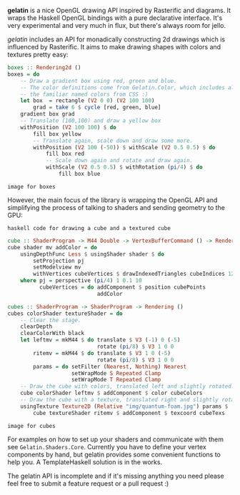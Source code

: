 **gelatin** is a nice OpenGL drawing API inspired by Rasterific and diagrams. It wraps the Haskell OpenGL bindings with a pure declarative interface. It's very experimental and very much in flux, but there's always room for jello.

*gelatin* includes an API for monadically constructing 2d drawings which is influenced by Rasterific. It aims to make drawing shapes with colors and textures pretty easy:

```haskell
boxes :: Rendering2d ()
boxes = do
    -- Draw a gradient box using red, green and blue.
    -- The color definitions come from Gelatin.Color, which includes all
    -- the familiar named colors from CSS :)
    let box  = rectangle (V2 0 0) (V2 100 100)
        grad = take 6 $ cycle [red, green, blue]
    gradient box grad
    -- Translate (100,100) and draw a yellow box
    withPosition (V2 100 100) $ do
        fill box yellow
        -- Translate again, scale down and draw some more.
        withPosition (V2 100 (-50)) $ withScale (V2 0.5 0.5) $ do
            fill box red
            -- Scale down again and rotate and draw again.
            withScale (V2 0.5 0.5) $ withRotation (pi/4) $ do
                fill box blue
```

    image for boxes


However, the main focus of the library is wrapping the OpenGL API and simplifying the process of talking to shaders and sending geometry to the GPU:

    haskell code for drawing a cube and a textured cube
```haskell
cube :: ShaderProgram -> M44 Double -> VertexBufferCommand () -> Rendering ()
cube shader mv addColor = do
    usingDepthFunc Less $ usingShader shader $ do
        setProjection pj
        setModelview mv
        withVertices cubeVertices $ drawIndexedTriangles cubeIndices 12
    where pj = perspective (pi/4) 1 0.1 10
          cubeVertices = do addComponent $ position cubePoints
                            addColor

cubes :: ShaderProgram -> ShaderProgram -> Rendering ()
cubes colorShader textureShader = do
    -- Clear the stage.
    clearDepth
    clearColorWith black
    let leftmv = mkM44 $ do translate $ V3 (-1) 0 (-5)
                            rotate (pi/8) $ V3 1 0 0
        ritemv = mkM44 $ do translate $ V3 1 0 (-5)
                            rotate (pi/8) $ V3 1 0 0
        params = do setFilter (Nearest, Nothing) Nearest
                    setWrapMode S Repeated Clamp
                    setWrapMode T Repeated Clamp
    -- Draw the cube with colors, translated left and slightly rotated.
    cube colorShader leftmv $ addComponent $ color cubeColors
    -- Draw the cube with a texture, translated right and slightly rotated.
    usingTexture Texture2D (Relative "img/quantum-foam.jpg") params $
        cube textureShader ritemv $ addComponent $ texcoord cubeTexs
```
    
    image for cubes

For examples on how to set up your shaders and communicate with them see 
`Gelatin.Shaders.Core`. Currently you have to define your vertex components by 
hand, but gelatin provides some convenient functions to help you. A 
TemplateHaskell solution is in the works. 

The gelatin API is incomplete and if it's missing anything you need please feel free to submit a feature request or a pull request :)
